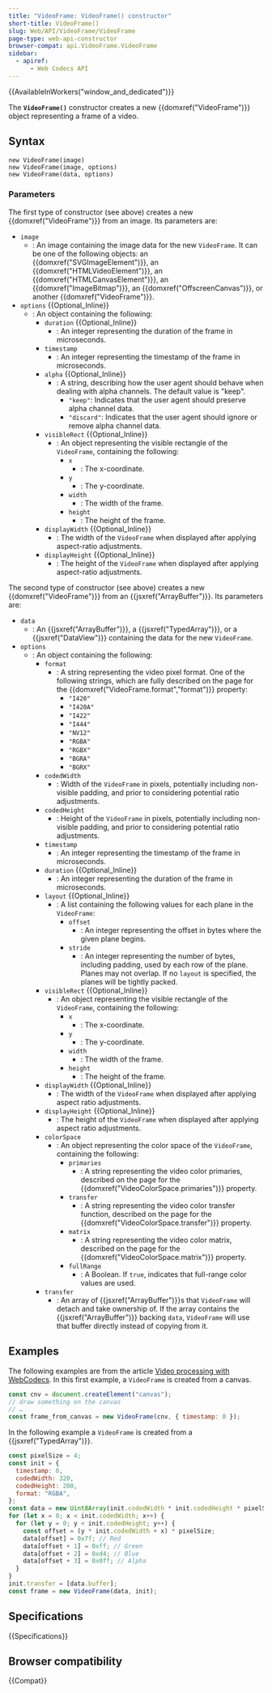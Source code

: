 ```yaml
---
title: "VideoFrame: VideoFrame() constructor"
short-title: VideoFrame()
slug: Web/API/VideoFrame/VideoFrame
page-type: web-api-constructor
browser-compat: api.VideoFrame.VideoFrame
sidebar:
  - apiref:
      - Web Codecs API
---
```


{{AvailableInWorkers("window_and_dedicated")}}

The **`VideoFrame()`** constructor creates a new {{domxref("VideoFrame")}} object representing a frame of a video.

## Syntax

```js-nolint
new VideoFrame(image)
new VideoFrame(image, options)
new VideoFrame(data, options)
```

### Parameters

The first type of constructor (see above) creates a new {{domxref("VideoFrame")}} from an image. Its parameters are:

- `image`
  - : An image containing the image data for the new `VideoFrame`. It can be one of the following objects:
    an {{domxref("SVGImageElement")}},
    an {{domxref("HTMLVideoElement")}},
    an {{domxref("HTMLCanvasElement")}},
    an {{domxref("ImageBitmap")}},
    an {{domxref("OffscreenCanvas")}},
    or another {{domxref("VideoFrame")}}.
- `options` {{Optional_Inline}}
  - : An object containing the following:
    - `duration` {{Optional_Inline}}
      - : An integer representing the duration of the frame in microseconds.
    - `timestamp`
      - : An integer representing the timestamp of the frame in microseconds.
    - `alpha` {{Optional_Inline}}
      - : A string, describing how the user agent should behave when dealing with alpha channels. The default value is "keep".
        - `"keep"`: Indicates that the user agent should preserve alpha channel data.
        - `"discard"`: Indicates that the user agent should ignore or remove alpha channel data.
    - `visibleRect` {{Optional_Inline}}
      - : An object representing the visible rectangle of the `VideoFrame`, containing the following:
        - `x`
          - : The x-coordinate.
        - `y`
          - : The y-coordinate.
        - `width`
          - : The width of the frame.
        - `height`
          - : The height of the frame.
    - `displayWidth` {{Optional_Inline}}
      - : The width of the `VideoFrame` when displayed after applying aspect-ratio adjustments.
    - `displayHeight` {{Optional_Inline}}
      - : The height of the `VideoFrame` when displayed after applying aspect-ratio adjustments.

The second type of constructor (see above) creates a new {{domxref("VideoFrame")}} from an {{jsxref("ArrayBuffer")}}. Its parameters are:

- `data`
  - : An {{jsxref("ArrayBuffer")}}, a {{jsxref("TypedArray")}}, or a {{jsxref("DataView")}} containing the data for the new `VideoFrame`.
- `options`
  - : An object containing the following:
    - `format`
      - : A string representing the video pixel format. One of the following strings, which are fully described on the page for the {{domxref("VideoFrame.format","format")}} property:
        - `"I420"`
        - `"I420A"`
        - `"I422"`
        - `"I444"`
        - `"NV12"`
        - `"RGBA"`
        - `"RGBX"`
        - `"BGRA"`
        - `"BGRX"`
    - `codedWidth`
      - : Width of the `VideoFrame` in pixels, potentially including non-visible padding, and prior to considering potential ratio adjustments.
    - `codedHeight`
      - : Height of the `VideoFrame` in pixels, potentially including non-visible padding, and prior to considering potential ratio adjustments.
    - `timestamp`
      - : An integer representing the timestamp of the frame in microseconds.
    - `duration` {{Optional_Inline}}
      - : An integer representing the duration of the frame in microseconds.
    - `layout` {{Optional_Inline}}
      - : A list containing the following values for each plane in the `VideoFrame`:
        - `offset`
          - : An integer representing the offset in bytes where the given plane begins.
        - `stride`
          - : An integer representing the number of bytes, including padding, used by each row of the plane.
            Planes may not overlap. If no `layout` is specified, the planes will be tightly packed.
    - `visibleRect` {{Optional_Inline}}
      - : An object representing the visible rectangle of the `VideoFrame`, containing the following:
        - `x`
          - : The x-coordinate.
        - `y`
          - : The y-coordinate.
        - `width`
          - : The width of the frame.
        - `height`
          - : The height of the frame.
    - `displayWidth` {{Optional_Inline}}
      - : The width of the `VideoFrame` when displayed after applying aspect ratio adjustments.
    - `displayHeight` {{Optional_Inline}}
      - : The height of the `VideoFrame` when displayed after applying aspect ratio adjustments.
    - `colorSpace`
      - : An object representing the color space of the `VideoFrame`, containing the following:
        - `primaries`
          - : A string representing the video color primaries, described on the page for the {{domxref("VideoColorSpace.primaries")}} property.
        - `transfer`
          - : A string representing the video color transfer function, described on the page for the {{domxref("VideoColorSpace.transfer")}} property.
        - `matrix`
          - : A string representing the video color matrix, described on the page for the {{domxref("VideoColorSpace.matrix")}} property.
        - `fullRange`
          - : A Boolean. If `true`, indicates that full-range color values are used.
    - `transfer`
      - : An array of {{jsxref("ArrayBuffer")}}s that `VideoFrame` will detach and take ownership of. If the array contains the {{jsxref("ArrayBuffer")}} backing `data`, `VideoFrame` will use that buffer directly instead of copying from it.

## Examples

The following examples are from the article [Video processing with WebCodecs](https://developer.chrome.com/docs/web-platform/best-practices/webcodecs). In this first example, a `VideoFrame` is created from a canvas.

```js
const cnv = document.createElement("canvas");
// draw something on the canvas
// …
const frame_from_canvas = new VideoFrame(cnv, { timestamp: 0 });
```

In the following example a `VideoFrame` is created from a {{jsxref("TypedArray")}}.

```js
const pixelSize = 4;
const init = {
  timestamp: 0,
  codedWidth: 320,
  codedHeight: 200,
  format: "RGBA",
};
const data = new Uint8Array(init.codedWidth * init.codedHeight * pixelSize);
for (let x = 0; x < init.codedWidth; x++) {
  for (let y = 0; y < init.codedHeight; y++) {
    const offset = (y * init.codedWidth + x) * pixelSize;
    data[offset] = 0x7f; // Red
    data[offset + 1] = 0xff; // Green
    data[offset + 2] = 0xd4; // Blue
    data[offset + 3] = 0x0ff; // Alpha
  }
}
init.transfer = [data.buffer];
const frame = new VideoFrame(data, init);
```

## Specifications

{{Specifications}}

## Browser compatibility

{{Compat}}
